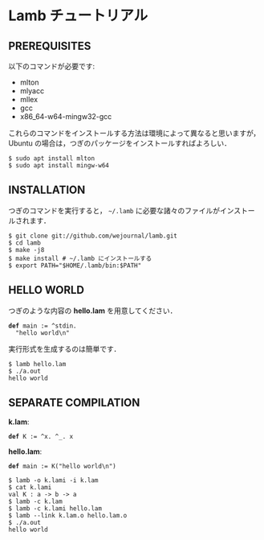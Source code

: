 # Lamb チュートリアル

## PREREQUISITES

以下のコマンドが必要です:

- mlton
- mlyacc
- mllex
- gcc
- x86_64-w64-mingw32-gcc

これらのコマンドをインストールする方法は環境によって異なると思いますが，
Ubuntu の場合は，つぎのパッケージをインストールすればよろしい．

```
$ sudo apt install mlton
$ sudo apt install mingw-w64
```

## INSTALLATION

つぎのコマンドを実行すると， `~/.lamb` に必要な諸々のファイルがインストールされます．

```
$ git clone git://github.com/wejournal/lamb.git
$ cd lamb
$ make -j8
$ make install # ~/.lamb にインストールする
$ export PATH="$HOME/.lamb/bin:$PATH"
```

## HELLO WORLD

つぎのような内容の **hello.lam** を用意してください．

<pre><code><strong>def</strong> main := ^stdin.
  "hello world\n"</code></pre>

実行形式を生成するのは簡単です．

```
$ lamb hello.lam
$ ./a.out
hello world
```
## SEPARATE COMPILATION

**k.lam**:

<pre><code><strong>def</strong> K := ^x. ^_. x</code></pre>

**hello.lam**:

<pre><code><strong>def</strong> main := K("hello world\n")</code></pre>

```
$ lamb -o k.lami -i k.lam
$ cat k.lami
val K : a -> b -> a
$ lamb -c k.lam
$ lamb -c k.lami hello.lam
$ lamb --link k.lam.o hello.lam.o
$ ./a.out
hello world
```
